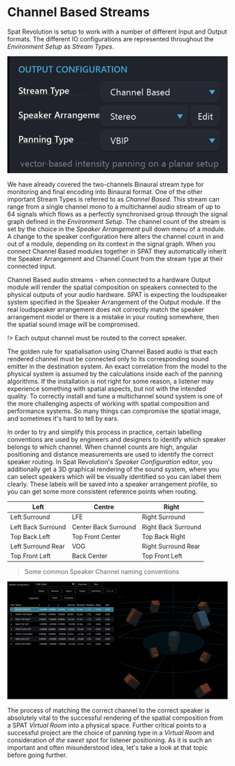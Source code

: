 # Channel Based Streams

Spat Revolution is setup to work with a number of different Input and Output formats. The different IO configurations are represented throughout the _Environment Setup_ as _Stream Types_.

![](include/SpatRevolution_UserGuide_-054.jpg)

We have already covered the two-channels Binaural stream type for monitoring and final encoding into Binaural format. One of the other important Stream Types is referred to as _Channel Based_. This stream can range from a single channel mono to a multichannel audio stream of up to 64 signals which flows as a perfectly synchronised group through the signal graph defined in the _Environment Setup_. The channel count of the stream is set by the choice in the _Speaker Arrangement_ pull down menu of a module. A change to the speaker configuration here alters the channel count in and out of a module, depending on its context in the signal graph. When you connect Channel Based modules together in SPAT they automatically inherit the Speaker Arrangement and Channel Count from the stream type at their connected input.

Channel Based audio streams - when connected to a hardware Output module will render the spatial composition on speakers connected to the physical outputs of your audio hardware. SPAT is expecting the loudspeaker system specified in the Speaker Arrangement of the Output module. If the real loudspeaker arrangement does not correctly match the speaker arrangement model or there is a mistake in your routing somewhere, then the spatial sound image will be compromised.

!> Each output channel must be routed to the correct speaker.

The golden rule for spatialisation using Channel Based audio is that each rendered channel must be connected only to its corresponding sound emitter in the destination system. An exact correlation from the model to the physical system is assumed by the calculations inside each of the panning algorithms. If the installation is not right for some reason, a listener may experience something with spatial aspects, but not with the intended quality. To correctly install and tune a multichannel sound system is one of the more challenging aspects of working with spatial composition and performance systems. So many things can compromise the spatial image, and sometimes it's hard to tell by ears.

In order to try and simplify this process in practice, certain labelling conventions are used by engineers and designers to identify which speaker belongs to which channel. When channel counts are high, angular positioning and distance measurements are used to identify the correct speaker routing. In Spat Revolution's _Speaker Configuration_ editor, you additionally get a 3D graphical rendering of the sound system, where you can select speakers which will be visually identified so you can label them clearly. These labels will be saved into a speaker arrangement profile, so you can get some more consistent reference points when routing.

 
Left | Centre | Right
--- | --- | ---
Left Surround | LFE | Right Surround
Left Back Surround | Center Back Surround | Right Back Surround
Top Back Left | Top Front Center | Top Back Right
Left Surround Rear | VOG | Right Surround Rear
Top Front Left | Back Center | Top Front Left

> Some common Speaker Channel naming conventions


![](include/SpatRevolution_UserGuide_-056.jpg)

The process of matching the correct channel to the correct speaker is absolutely vital to the successful rendering of the spatial composition from a SPAT _Virtual Room_ into a physical space. Further critical points to a successful project are the choice of panning type in a _Virtual Room_ and consideration of _the sweet spot_ for listener positioning. As it is such an important and often misunderstood idea, let's take a look at that topic before going further.

